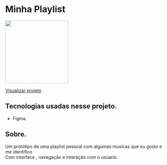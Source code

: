 # Minha Playlist 

<img width = '200px' src = https://user-images.githubusercontent.com/110677780/190754125-8a28cb80-414c-413d-8d65-e7c84ea241db.png
 alt =''>

  <a href="https:https://www.figma.com/proto/PKmoG4gDTUPtaaF6A0O72X/Untitled?node-id=34%3A78&scaling=scale-down&page-id=0%3A1&starting-point-node-id=1%3A2">    
  Visualizar projeto</a>

 <h2>Tecnologias usadas nesse projeto.</h2>
 
 <ul>
  <li>Figma.</li>
</ul>


 <h2>Sobre.</h2>
 
<p>
  Um protótipo de uma playlist pessoal com algumas musicas que eu gosto e me identifico <br>
  Com interface , navegação e interação com o usúario. 
</p> 
